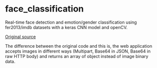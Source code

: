 # face_classification
Real-time face detection and emotion/gender classification using fer2013/imdb
datasets with a keras CNN model and openCV.

[Original source](https://github.com/oarriaga/face_classification)

The difference between the original code and this is, the web application
accepts images in different ways (Multipart, Base64 in JSON, Base64 in raw HTTP
body) and returns an array of object instead of image binary data.
